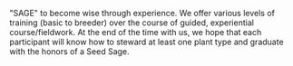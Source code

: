 "SAGE" to become wise through experience. We offer various levels of training (basic to breeder) over the course of guided, experiential course/fieldwork. At the end of the time with us, we hope that each participant will know how to steward at least one plant type and graduate with the honors of a Seed Sage.
